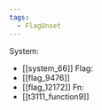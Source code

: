 ```yaml
---
tags:
  - FlagUnset
---
```

System:
- [[system_66]]
Flag:
- [[flag_9476]]
- [[flag_12172]]
Fn:
- [[t3111_function9]]
